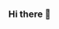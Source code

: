 ### Hi there 👋

<!--
**andreskre/andreskre** is a ✨ _special_ ✨ repository because its `README.md` (this file) appears on your GitHub profile.
Mi nombre es Patricio Tapia y soy un estudiante de la carrera Analista Programador en busca de práctica laboral para obtener mi título profesional.
Here are some ideas to get you started:

- 🔭 I’m currently working on ...
- 🌱 I’m currently learning ...
- 👯 I’m looking to collaborate on ...
- 🤔 I’m looking for help with ...
- 💬 Ask me about ...
- 📫 How to reach me: ...
- 😄 Pronouns: ...
- ⚡ Fun fact: ...
-->
